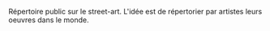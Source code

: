 Répertoire public sur le street-art.
L'idée est de répertorier par artistes leurs oeuvres dans le monde.
